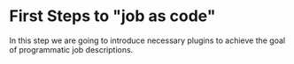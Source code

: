 # First Steps to "job as code"
In this step we are going to introduce necessary plugins to achieve the goal of programmatic job descriptions.  